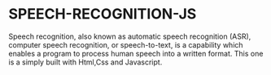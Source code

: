 # SPEECH-RECOGNITION-JS


Speech recognition, also known as automatic speech recognition (ASR), computer speech recognition, or speech-to-text, is a capability which enables a program to process human speech into a written format.
This one is a simply built with Html,Css and Javascript.

